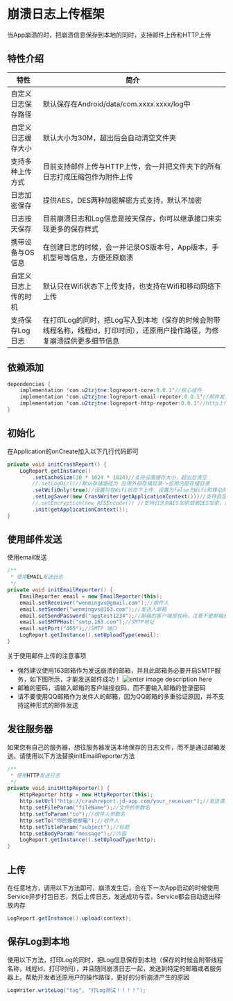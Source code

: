 # 崩溃日志上传框架

当App崩溃的时，把崩溃信息保存到本地的同时，支持邮件上传和HTTP上传

## 特性介绍

| 特性                 | 简介                                                         |
| -------------------- | ------------------------------------------------------------ |
| 自定义日志保存路径   | 默认保存在Android/data/com.xxxx.xxxx/log中                   |
| 自定义日志缓存大小   | 默认大小为30M，超出后会自动清空文件夹                        |
| 支持多种上传方式     | 目前支持邮件上传与HTTP上传，会一并把文件夹下的所有日志打成压缩包作为附件上传 |
| 日志加密保存         | 提供AES，DES两种加密解密方式支持，默认不加密                 |
| 日志按天保存         | 目前崩溃日志和Log信息是按天保存，你可以继承接口来实现更多的保存样式 |
| 携带设备与OS信息     | 在创建日志的时候，会一并记录OS版本号，App版本，手机型号等信息，方便还原崩溃 |
| 自定义日志上传的时机 | 默认只在Wifi状态下上传支持，也支持在Wifi和移动网络下上传     |
| 支持保存Log日志      | 在打印Log的同时，把Log写入到本地（保存的时候会附带线程名称，线程id，打印时间），还原用户操作路径，为修复崩溃提供更多细节信息 |

## 依赖添加

``` java
dependencies {
    implementation 'com.u2tzjtne:logreport-core:0.0.1'//核心组件
    implementation 'com.u2tzjtne:logreport-email-repoter:0.0.1'//邮件发送
    implementation 'com.u2tzjtne:logreport-http-repoter:0.0.1'//http上传
}
```

## 初始化
在Application的onCreate加入以下几行代码即可
``` java
private void initCrashReport() {
    LogReport.getInstance()
        .setCacheSize(30 * 1024 * 1024)//支持设置缓存大小，超出后清空
        //.setLogDir()//默认存储路径为 应用外部存储目录->应用内部存储目录
        .setWifiOnly(true)//设置只在Wifi状态下上传，设置为false为Wifi和移动网络都上传
        .setLogSaver(new CrashWriter(getApplicationContext()))//支持自定义保存崩溃信息的样式
        //.setEncryption(new AESEncode()) //支持日志到AES加密或者DES加密，默认不开启
        .init(getApplicationContext());
}
```

## 使用邮件发送

使用email发送
``` java
/**
 * 使用EMAIL发送日志
 */
private void initEmailReporter() {
	EmailReporter email = new EmailReporter(this);
    email.setReceiver("wenmingvs@gmail.com");//收件人
    email.setSender("wenmingvs@163.com");//发送人邮箱
    email.setSendPassword("apptest1234");//邮箱的客户端授权码，注意不是邮箱密码
    email.setSMTPHost("smtp.163.com");//SMTP地址
    email.setPort("465");//SMTP 端口
    LogReport.getInstance().setUploadType(email);
}
```
关于使用邮件上传的注意事项
- 强烈建议使用163邮箱作为发送崩溃的邮箱，并且此邮箱务必要开启SMTP服务，如下图所示，才能发送邮件成功！
![enter image description here](http://ww1.sinaimg.cn/mw690/691cc151gw1f5zafbkamrj20fl05kaa8.jpg)
- 邮箱的密码，请输入邮箱的客户端授权码，而不要输入邮箱的登录密码
- 请不要使用QQ邮箱作为发件人的邮箱，因为QQ邮箱的多重验证原因，并不支持这种形式的邮件发送
## 发往服务器

如果您有自己的服务器，想往服务器发送本地保存的日志文件，而不是通过邮箱发送。请使用以下方法替换initEmailReporter方法
``` java
/**
 * 使用HTTP发送日志
 */
private void initHttpReporter() {
    HttpReporter http = new HttpReporter(this);
    http.setUrl("http://crashreport.jd-app.com/your_receiver");//发送请求的地址
    http.setFileParam("fileName");//文件的参数名
    http.setToParam("to");//收件人参数名
    http.setTo("你的接收邮箱");//收件人
    http.setTitleParam("subject");//标题
    http.setBodyParam("message");//内容
    LogReport.getInstance().setUploadType(http);
}
```

## 上传

在任意地方，调用以下方法即可，崩溃发生后，会在下一次App启动的时候使用Service异步打包日志，然后上传日志，发送成功与否，Service都会自动退出释放内存
``` java
LogReport.getInstance().upload(context);
```
## 保存Log到本地
使用以下方法，打印Log的同时，把Log信息保存到本地（保存的时候会附带线程名称，线程id，打印时间），并且随同崩溃日志一起，发送到特定的邮箱或者服务器上。帮助开发者还原用户的操作路径，更好的分析崩溃产生的原因
``` java
LogWriter.writeLog("tag", "打Log测试！！！！");
```
